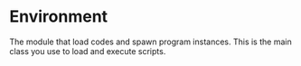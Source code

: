 # Environment

The module that load codes and spawn program instances. This is the main class you use to load and execute scripts.